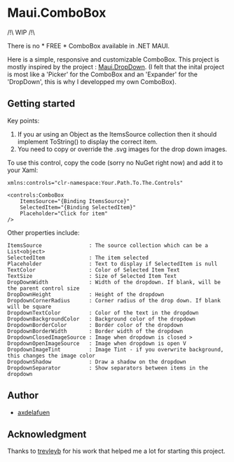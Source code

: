 # Maui.ComboBox

/!\ WIP /!\

There is no * FREE * ComboBox available in .NET MAUI. 

Here is a simple, responsive and customizable ComboBox. This project is mostly inspired by the project : [Maui.DropDown](https://github.com/trevleyb/Maui.DropDown). (I felt that the inital project is most like a 'Picker' for the ComboBox and an 'Expander' for the 'DropDown', this is why I developped my own ComboBox).

## Getting started

Key points:

1. If you ar using an Object as the ItemsSource collection then it should implement ToString() to display the correct item.  
2. You need to copy or override the .svg images for the drop down images. 

To use this control, copy the code (sorry no NuGet right now) and add it to your Xaml:

```xaml
xmlns:controls="clr-namespace:Your.Path.To.The.Controls"
```

```xaml
<controls:ComboBox   
    ItemsSource="{Binding ItemsSource}"
    SelectedItem="{Binding SelectedItem}"
    Placeholder="Click for item"
/>
```

Other properties include:

    ItemsSource               : The source collection which can be a List<object>
    SelectedItem              : The item selected 
    Placeholder               : Text to display if SelectedItem is null
    TextColor                 : Color of Selected Item Text
    TextSize                  : Size of Selected Item Text
    DropDownWidth             : Width of the dropdown. If blank, will be the parent control size
    DropDownHeight            : Height of the dropdown
    DropdownCornerRadius      : Corner radius of the drop down. If blank will be square
    DropdownTextColor         : Color of the text in the dropdown
    DropdownBackgroundColor   : Background color of the dropdown
    DropdownBorderColor       : Border color of the dropdown
    DropdownBorderWidth       : Border width of the dropdown
    DropdownClosedImageSource : Image when dropdown is closed >
    DropdownOpenImageSource   : Image when dropdown is open V 
    DropdownImageTint         : Image Tint - if you overwrite background, this changes the image color
    DropdownShadow            : Draw a shadow on the dropdown
    DropdownSeparator         : Show separators between items in the dropdown

## Author

- [axdelafuen](https://github.com/axdelafuen)

## Acknowledgment

Thanks to [trevleyb](https://github.com/trevleyb) for his work that helped me a lot for starting this project.